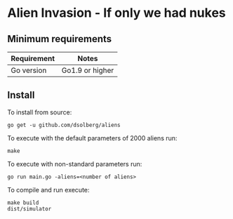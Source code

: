 # Alien Invasion - If only we had nukes

## Minimum requirements

Requirement|Notes
---|---
Go version | Go1.9 or higher

## Install

To install from source:

`go get -u github.com/dsolberg/aliens`

To execute with the default parameters of 2000 aliens run:

`make`

To execute with non-standard parameters run:

`go run main.go -aliens=<number of aliens>`

To compile and run execute:

```
make build
dist/simulator
```
